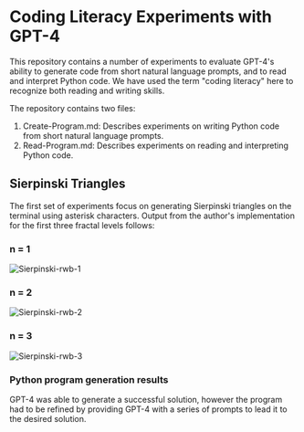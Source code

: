 # Coding Literacy Experiments with GPT-4
This repository contains a number of experiments to evaluate GPT-4's ability to generate code from short natural language prompts, and to read and interpret Python code. We have used the term "coding literacy" here to recognize both reading and writing skills. 

The repository contains two files: 

1. Create-Program.md: Describes experiments on writing Python code from short natural language prompts.
2. Read-Program.md: Describes experiments on reading and interpreting Python code.

## Sierpinski Triangles
The first set of experiments focus on generating Sierpinski triangles on the terminal using asterisk characters. Output from the author's implementation for the first three fractal levels follows:

### n = 1
![Sierpinski-rwb-1](https://github.com/rwbrennan/GPT4-Code/assets/19438964/e34e1bb2-7859-4d80-8464-6767d4acf780)

### n = 2
![Sierpinski-rwb-2](https://github.com/rwbrennan/GPT4-Code/assets/19438964/48013ecf-e8be-481b-8f34-d28095c8133a)

### n = 3
![Sierpinski-rwb-3](https://github.com/rwbrennan/GPT4-Code/assets/19438964/e3f53f08-b01c-4a58-ad77-3534e1108de4)

### Python program generation results
GPT-4 was able to generate a successful solution, however the program had to be refined by providing GPT-4 with a series of prompts to lead it to the desired solution. 
